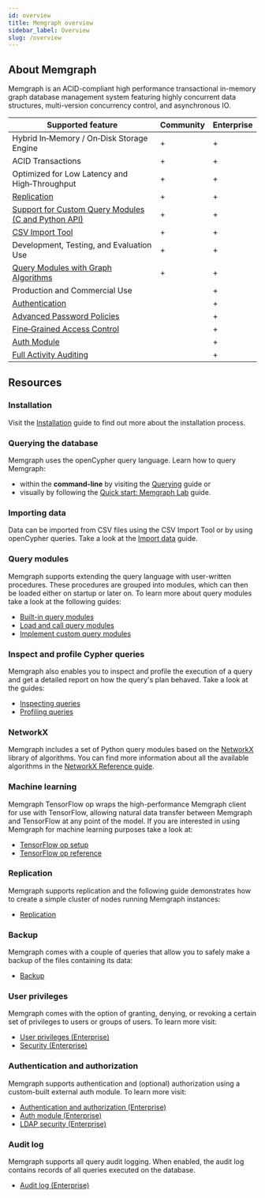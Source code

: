```yaml
---
id: overview
title: Memgraph overview
sidebar_label: Overview
slug: /overview
---
```


## About Memgraph

Memgraph is an ACID-compliant high performance transactional in-memory graph
database management system featuring highly concurrent data structures,
multi-version concurrency control, and asynchronous IO.

Supported feature                                                       | Community | Enterprise
------------------------------------------------------------------------|-----------|-----------
Hybrid In&#8209;Memory / On&#8209;Disk Storage Engine                   |     +     |     +
ACID Transactions                                                       |     +     |     +
Optimized for Low Latency and High&#8209;Throughput                     |     +     |     +
[Replication](#replication)                                             |     +     |     +
[Support for Custom Query Modules (C and Python API)](#query-modules)   |     +     |     +
[CSV Import Tool](#importing-data)                                      |     +     |     +
Development, Testing, and Evaluation Use                                |     +     |     +
[Query Modules with Graph Algorithms](#query-modules)                   |     +     |     +
Production and Commercial Use                                           |           |     +
[Authentication](#authentication-and-authorization)                     |           |     +
[Advanced Password Policies](#user-privileges)                          |           |     +
[Fine&#8209;Grained Access Control](#user-privileges)                   |           |     +
[Auth Module](#authentication-and-authorization)                        |           |     +
[Full Activity Auditing](#audit-log)                                    |           |     +

## Resources

### Installation

Visit the [Installation](/getting-started/installation.md) guide to find out more about the installation process.

### Querying the database

Memgraph uses the openCypher query language. Learn how to query Memgraph:
* within the **command-line** by visiting the [Querying](./getting-started/querying/querying.md) guide or
* visually by following the [Quick start: Memgraph Lab](/memgraph-lab) guide.

### Importing data

Data can be imported from CSV files using the CSV Import Tool or by using openCypher queries. 
Take a look at the [Import data](./database-functionalities/import-data.md) guide.

### Query modules

Memgraph supports extending the query language with user-written procedures. These procedures are grouped into modules, which can then be loaded either on startup or later on. 
To learn more about query modules take a look at the following guides:
* [Built-in query modules](./database-functionalities/query-modules/built-in-query-modules.md)
* [Load and call query modules](./database-functionalities/query-modules/load-call-query-modules.md)
* [Implement custom query modules](./database-functionalities/query-modules/implement-query-modules.md)

### Inspect and profile Cypher queries 

Memgraph also enables you to inspect and profile the execution of a query and get a detailed report 
on how the query's plan behaved. Take a look at the guides:
* [Inspecting queries](./database-functionalities/inspecting-queries.md)
* [Profiling queries](./database-functionalities/profiling-queries.md)

### NetworkX

Memgraph includes a set of Python query modules based on the [NetworkX](https://networkx.github.io/) library of algorithms.
You can find more information about all the available algorithms in the [NetworkX Reference guide](/reference-guide/networkx/networkx.md).

### Machine learning

Memgraph TensorFlow op wraps the high-performance Memgraph client for use with TensorFlow, 
allowing natural data transfer between Memgraph and TensorFlow at any point of the model.
If you are interested in using Memgraph for machine learning purposes  take a look at:
* [TensorFlow op setup](./database-functionalities/tensorflow-setup.md) 
* [TensorFlow op reference](./reference-guide/tensorflow.md)

### Replication

Memgraph supports replication and the following guide demonstrates how to create a simple cluster of nodes running
Memgraph instances: 
* [Replication](./database-functionalities/replication.md)

### Backup

Memgraph comes with a couple of queries that allow you to safely make a backup of the files containing its data:
* [Backup](./reference-guide/backup.md)

### User privileges

Memgraph comes with the option of granting, denying, or revoking a certain set of privileges to users or groups of users.
To learn more visit:
* [User privileges (Enterprise)](./database-functionalities/manage-user-privileges.md)
* [Security (Enterprise)](./reference-guide/security.md)

### Authentication and authorization

Memgraph supports authentication and (optional) authorization using a custom-built external auth module.
To learn more visit:
* [Authentication and authorization (Enterprise)](./database-functionalities/manage-users-using-ldap.md)
* [Auth module (Enterprise)](./reference-guide/auth-module.md)
* [LDAP security (Enterprise)](./reference-guide/ldap-security.md)

### Audit log

Memgraph supports all query audit logging. When enabled, the audit log contains records of all queries executed on the database.
* [Audit log (Enterprise)](./reference-guide/audit-log.md)
